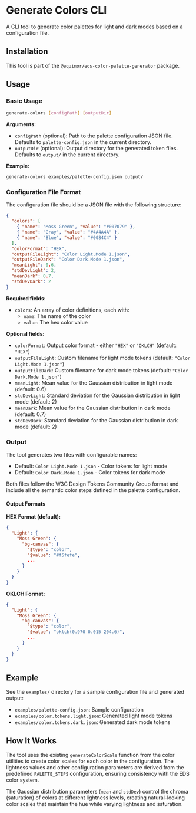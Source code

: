 # Generate Colors CLI

A CLI tool to generate color palettes for light and dark modes based on a configuration file.

## Installation

This tool is part of the `@equinor/eds-color-palette-generator` package.

## Usage

### Basic Usage

```bash
generate-colors [configPath] [outputDir]
```

**Arguments:**
- `configPath` (optional): Path to the palette configuration JSON file. Defaults to `palette-config.json` in the current directory.
- `outputDir` (optional): Output directory for the generated token files. Defaults to `output/` in the current directory.

**Example:**

```bash
generate-colors examples/palette-config.json output/
```

### Configuration File Format

The configuration file should be a JSON file with the following structure:

```json
{
  "colors": [
    { "name": "Moss Green", "value": "#007079" },
    { "name": "Gray", "value": "#4A4A4A" },
    { "name": "Blue", "value": "#0084C4" }
  ],
  "colorFormat": "HEX",
  "outputFileLight": "Color Light.Mode 1.json",
  "outputFileDark": "Color Dark.Mode 1.json",
  "meanLight": 0.6,
  "stdDevLight": 2,
  "meanDark": 0.7,
  "stdDevDark": 2
}
```

**Required fields:**
- `colors`: An array of color definitions, each with:
  - `name`: The name of the color
  - `value`: The hex color value

**Optional fields:**
- `colorFormat`: Output color format - either `"HEX"` or `"OKLCH"` (default: `"HEX"`)
- `outputFileLight`: Custom filename for light mode tokens (default: `"Color Light.Mode 1.json"`)
- `outputFileDark`: Custom filename for dark mode tokens (default: `"Color Dark.Mode 1.json"`)
- `meanLight`: Mean value for the Gaussian distribution in light mode (default: 0.6)
- `stdDevLight`: Standard deviation for the Gaussian distribution in light mode (default: 2)
- `meanDark`: Mean value for the Gaussian distribution in dark mode (default: 0.7)
- `stdDevDark`: Standard deviation for the Gaussian distribution in dark mode (default: 2)

### Output

The tool generates two files with configurable names:
- Default: `Color Light.Mode 1.json` - Color tokens for light mode
- Default: `Color Dark.Mode 1.json` - Color tokens for dark mode

Both files follow the W3C Design Tokens Community Group format and include all the semantic color steps defined in the palette configuration.

#### Output Formats

**HEX Format (default):**
```json
{
  "Light": {
    "Moss Green": {
      "bg-canvas": {
        "$type": "color",
        "$value": "#f5fefe",
        ...
      }
    }
  }
}
```

**OKLCH Format:**
```json
{
  "Light": {
    "Moss Green": {
      "bg-canvas": {
        "$type": "color",
        "$value": "oklch(0.970 0.015 204.6)",
        ...
      }
    }
  }
}
```

## Example

See the `examples/` directory for a sample configuration file and generated output:
- `examples/palette-config.json`: Sample configuration
- `examples/color.tokens.light.json`: Generated light mode tokens
- `examples/color.tokens.dark.json`: Generated dark mode tokens

## How It Works

The tool uses the existing `generateColorScale` function from the color utilities to create color scales for each color in the configuration. The lightness values and other configuration parameters are derived from the predefined `PALETTE_STEPS` configuration, ensuring consistency with the EDS color system.

The Gaussian distribution parameters (`mean` and `stdDev`) control the chroma (saturation) of colors at different lightness levels, creating natural-looking color scales that maintain the hue while varying lightness and saturation.
